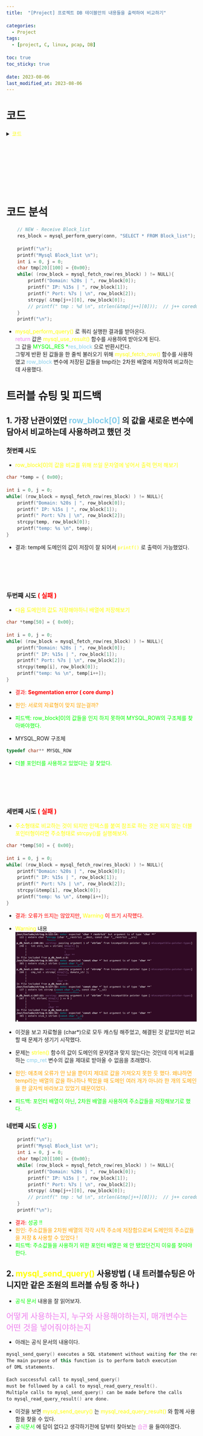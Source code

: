 ```yaml
---
title:  "[Project] 프로젝트 DB 테이블안의 내용들을 출력하여 비교하기"

categories:
  - Project
tags:
  - [project, C, linux, pcap, DB] 

toc: true
toc_sticky: true

date: 2023-08-06
last_modified_at: 2023-08-06
---
```



# 코드

<details>
<summary> <span style="color:yellow"> 코드 </span> </summary>
<div markdown="1">

```c
#include <stdio.h>
#include <pcap.h>
#include <string.h>
#include <stdlib.h>
#include <mysql.h>
#include <time.h>

// function()
MYSQL_RES* mysql_perform_query(MYSQL *connection, char *sql_query);
 
// PCAP
#define ETHER_ADDR_LEN 6

struct sniff_ethernet {
	u_char ether_dhost[ETHER_ADDR_LEN];
	u_char ether_shost[ETHER_ADDR_LEN];
	u_short ether_type;
};

struct sniff_ip {
	u_char ip_vhl;
	u_char ip_tos;
	u_short ip_len;
	u_short ip_id;
	u_short ip_off;

#define IP_RF 0x8000
#define IP_DF 0x4000
#define IP_MF 0x2000
#define IP_OFFMASK 0x1fff

	u_char ip_ttl;
	u_char ip_p;
	u_short ip_sum;
	
	struct in_addr ip_src, ip_dst;
};
#define IP_HL(ip)	(( (ip)->ip_vhl ) & 0x0f)
#define IP_V(ip)	(( (ip)->ip_vhl ) >> 4)


typedef u_int tcp_seq;
struct sniff_tcp {
	u_short th_dport;
	u_short th_sport;
	tcp_seq th_seq;
	tcp_seq th_ack;

	u_char th_offx2;
#define TH_OFF(tcp)	(( (tcp)->th_offx2 & 0xf0) >> 4 )
	u_char th_flags;

#define TH_FIN 0x01
#define TH_SYN 0x02 
#define TH_RST 0x04
#define TH_PUSH 0x08
#define TH_ACK 0x10
#define TH_URG 0x20
#define TH_ECE 0x40
#define TH_CRW 0x80
#define TH_FLAGS (TH_FIN|TH_SYN|TH_RST|TH_PUSH|TH_ACK|TH_URG|TH_ECE|TH_CRW)

	u_short th_win;
	u_short th_sum;
	u_short th_urp;
};


void got_packet(u_char *args, const struct pcap_pkthdr *header, const u_char* packet);

int main( int argc, char *argv[])
{

	char *dev, errbuf[PCAP_ERRBUF_SIZE];

	pcap_t *handle;

	bpf_u_int32 net;
	bpf_u_int32 mask;

	struct bpf_program fp;
	char filter_exp[] = "port 80";

	struct pcap_pkthdr header;
	const u_char *packet;


	dev = pcap_lookupdev(errbuf);
	if( dev == NULL ) {
		fprintf(stderr, "could not find default device %s \n", errbuf);
		return 2;
	}

	if( pcap_lookupnet(dev, &net, &mask, errbuf) == -1 ) {
		fprintf(stderr, "could not get netmask for device %s : %s \n", dev, errbuf);
		net = 0;
		mask = 0;
	}

	handle = pcap_open_live(dev, BUFSIZ, 1, 1000, errbuf);
	if( handle == NULL ) {
		fprintf(stderr, "could not open device %s : %s \n", dev, errbuf);
		return 2;
	}

	if( pcap_compile(handle, &fp, filter_exp, 0, net) == -1 ) {
		fprintf(stderr, "could not parse filter %s : %s \n", filter_exp, pcap_geterr(handle));
		return 2;
	}

	if( pcap_setfilter(handle, &fp) == -1 ) {
		fprintf(stderr, "could not install filter %s : %s \n", filter_exp, pcap_geterr(handle));
		return 2;
	}

	int result = 0;
	result = pcap_loop(handle, 0, got_packet, NULL);
	if( result != 0 ) {
		fprintf(stderr,"ERROR : pcap_loop() end with error !!! \n");
	} else {
		fprintf(stdout,"INFO : pcap_loop() end without error \n");
	}

	pcap_close(handle);

	return 0;
} // end of main() .

void got_packet(u_char *args, const struct pcap_pkthdr *header, const u_char* packet)
{
	#define SIZE_ETHERNET 14

	const struct sniff_ethernet *ethernet;
	const struct sniff_ip *ip;
	const struct sniff_tcp *tcp;
	const char *payload;

	u_int size_ip;
	u_int size_tcp;

	ethernet = (struct sniff_ethernet*)(packet);
	ip = (struct sniff_ip*)(packet + SIZE_ETHERNET);
	size_ip = IP_HL(ip) * 4;
	if( size_ip < 20 ) {
		fprintf(stderr, " * Invalid IP Header Length %u bytes \n", size_ip);
	}

	tcp = (struct sniff_tcp*)(packet + SIZE_ETHERNET + size_ip);
	size_tcp = TH_OFF(tcp) * 4;
	if( size_tcp < 20 ) {
		fprintf(stderr, " * Invalid TCP Header Length %u bytes \n", size_tcp);
	}

	payload = (u_char*)(packet + SIZE_ETHERNET + size_ip + size_tcp);

	unsigned short int payload_len = 0;
	payload_len = ntohs(ip->ip_len) - size_ip - size_tcp;

	// IP
	char *IPbuffer, *IPbuffer2;
	char IPbuffer_str[16];
	char IPbuffer2_str[16];

	IPbuffer = inet_ntoa(ip->ip_src);
	strcpy(IPbuffer_str, IPbuffer);

	IPbuffer2 = inet_ntoa(ip->ip_dst);
	strcpy(IPbuffer2_str, IPbuffer2);

	// port
	unsigned short tcp_src_port = 0;
	unsigned short tcp_dst_port = 0;

	tcp_src_port = ntohs(tcp->th_sport);
	tcp_dst_port = ntohs(tcp->th_dport);

	// domain
	u_char *domain = NULL;
	u_char *domain_end = NULL;
	u_char domain_str[256] = { 0x00};

	int domain_len = 0;

	domain = strstr(payload, "Host: ");
	if( domain != NULL ) {
		domain_end = strstr(domain, "\x0d\x0a");
		if( domain_end != NULL ) {
			domain_len = domain_end - domain - 6;
			strncpy(domain_str, domain + 6, domain_len );
//			printf("INFO: Domain : %s \n", domain_str);
		} else {
//			printf("INFO: Host string not found \n");
		}
	}


	
	// DB
	MYSQL_RES *res;
	MYSQL_ROW row;
	
    // New DB FOR compare with domain
	MYSQL_RES *res_block;
	MYSQL_ROW row_block;


	MYSQL* conn = mysql_init(NULL);
	if (conn == NULL) {
		printf("MySQL initialization failed");
		return;
	}
		
	// connect DB
	char* server = "localhost";
	char* user = "root";
	char* password = "1234";
	char* database = "project";
	
	if (mysql_real_connect(conn, server, user, password, database, 0, NULL, 0) == NULL) {
		printf("Unable to connect with MySQL server\n");
		mysql_close(conn);
		return;
	}


	if( domain_len ) {
		int cmp_ret = 1; // for compare result


		// NEW - Receive Block_list
		res_block = mysql_perform_query(conn, "SELECT * FROM Block_list");
		
		printf("\n");
		printf("Mysql Block_list \n");
		int i = 0, j = 0;
		char tmp[20][100] = {0x00};
		while( (row_block = mysql_fetch_row(res_block) ) != NULL){
			printf("Domain: %20s | ", row_block[0]);
			printf(" IP: %15s | ", row_block[1]);
			printf(" Port: %7s | \n", row_block[2]);
			strcpy( &tmp[j++][0], row_block[0]);
			// printf(" tmp : %d \n", strlen(&tmp[j++][0]));  // j++ coredump warning !!!
		}
		printf("\n");


		// start for loop 1 .
		for(int i = 0; i < 100; i++ ) {

		// if you knew str_len, you choice method like this
		int str1_len = strlen( &tmp[i][0] );
		// printf("why? %s . \n", &tmp[i][0] ); 
		// printf("str1_len : %d \n", str1_len);
		int str2_len = strlen( domain_str );
		// printf("domain : %s \n", domain_str);
		// printf("str2_len : %d \n", str2_len);

		if( str1_len != str2_len ) {
			continue; // move to next array !
		}
		
		printf("compare start \n");
		cmp_ret = strcmp( &tmp[i][0], domain_str );
		printf("DEBUG: domain name check result : %d \n", cmp_ret);

		if( cmp_ret == 0 )
			break; // stop for loop 1 .
		
		// break if meet NULL data in array .
		if( strlen( &tmp[0][i] ) == 0 ) 
			break; // stop for loop 1.
			

		} // end for loop 1 .



		// port
		printf("DATA: IP src : %s \n", IPbuffer_str);
		printf("DATA: IP dst : %s \n", IPbuffer2_str);

		printf("DATA : src Port %u \n", tcp_src_port);
		printf("DATA : dst Port %u \n", tcp_dst_port);
		
		// domain
		printf("INFO: Domain : %s . \n", domain_str);
		
		
		// for time check
		time_t t1;
		time(&t1);
		
		char* time_buf = ctime(&t1);
		time_buf[strlen(time_buf)-1] = '\0';
		printf("ctime의 결과 : %s\n", time_buf);
		
		char query[1024] = { 0x00};
		// query setting
		sprintf(query, "INSERT INTO Recent_list VALUES('%s', '%s', '%d', '%s')", domain_str, IPbuffer2_str, tcp_dst_port, time_buf);
		
		// mysql_perform_query(conn, query);
		if( mysql_query(conn, query) )
			printf("mysql_query Sucess \n");

		if( cmp_ret == 0 ) {
			printf("DEBUG: main blocked . \n");
		// sendraw(); // here is block packet function location later
		} else {
			printf("DEBUG: domain allowed . \n");
		} // end if emp_ret .

		res = mysql_perform_query(conn, "SELECT * FROM Recent_list");

		printf("\n");
		printf("Mysql contents in mysql Recent_list \n");
		while( (row = mysql_fetch_row(res) ) != NULL){
			printf("Domain: %20s | ", row[0]);
			printf(" IP: %15s | ", row[1]);
			printf(" Port: %7s | ", row[2]);
			printf(" Time: %s . \n", row[3]);
		}
		printf("\n");
		mysql_free_result(res);
		mysql_close(conn);

		} // end if domain_len
} // end of got_packet()

// query function() for print of DB contents
MYSQL_RES* mysql_perform_query(MYSQL *connection, char *sql_query) {
 
    if(mysql_query(connection, sql_query)) {
        printf("MYSQL query error : %s\n", mysql_error(connection));
        exit(1);
    }
    return mysql_use_result(connection);
}
```

</div>
</details>


<br>
<br>
<br>
<br>
<br>
<br>
<br>
<br>


# 코드 분석

```c
    // NEW - Receive Block_list
    res_block = mysql_perform_query(conn, "SELECT * FROM Block_list");
    
    printf("\n");
    printf("Mysql Block_list \n");
    int i = 0, j = 0;
    char tmp[20][100] = {0x00};
    while( (row_block = mysql_fetch_row(res_block) ) != NULL){
        printf("Domain: %20s | ", row_block[0]);
        printf(" IP: %15s | ", row_block[1]);
        printf(" Port: %7s | \n", row_block[2]);
        strcpy( &tmp[j++][0], row_block[0]);
        // printf(" tmp : %d \n", strlen(&tmp[j++][0]));  // j++ coredump warning !!!
    }
    printf("\n");
```
- <span style="color:yellow"> mysql_perform_query() </span>로 쿼리 실행한 결과를 받아온다. <br>
<span style="color:violet"> return </span>값은 <span style="color:yellow"> mysql_use_result() </span>함수를 사용하여 받아오게 된다. <br>
그 값을 <span style="color:#00FF00"> MYSQL_RES *</span><span style="color:#87CEEB">res_block </span>으로 반환시킨다. <br>
그렇게 반환 된 값들을 한 줄씩 불러오기 위해 <span style="color:yellow"> mysql_fetch_row() </span>함수를 사용하였고 <span style="color:#87CEEB"> row_block </span>변수에 저장된 값들을 tmp라는 2차원 배열에 저장하여 비교하는데 사용했다.



# 트러블 슈팅 및 피드백

## 1. 가장 난관이였던 <span style="color:#87CEEB"> row_block[0] </span>의 값을 새로운 변수에 담아서 비교하는데 사용하려고 했던 것

### 첫번째 시도

- <span style="color:yellow"> row_block[0]의 값을 비교를 위해 쓰일 문자열에 넣어서 출력 먼저 해보기 </span>

```c
char *temp = { 0x00};

int i = 0, j = 0;
while( (row_block = mysql_fetch_row(res_block) ) != NULL){
    printf("Domain: %20s | ", row_block[0]);
    printf(" IP: %15s | ", row_block[1]);
    printf(" Port: %7s | \n", row_block[2]);
    strcpy(temp, row_block[0]);
    printf("temp: %s \n", temp);
}
```

- 결과: temp에 도메인의 값이 저장이 잘 되어서 <span style="color:yellow"> `printf()` </span>로 출력이 가능했었다.
  

<br>
<br>
<br>
<br>

### 두번째 시도 <span style="color:#FF0000"> ( 실패 ) </span>

- <span style="color:yellow"> 다음 도메인의 값도 저장해야하니 배열에 저장해보기 </span>
```c
char *temp[50] = { 0x00};

int i = 0, j = 0;
while( (row_block = mysql_fetch_row(res_block) ) != NULL){
    printf("Domain: %20s | ", row_block[0]);
    printf(" IP: %15s | ", row_block[1]);
    printf(" Port: %7s | \n", row_block[2]);
    strcpy(temp[i], row_block[0]);
    printf("temp: %s \n", temp[i++]);
}
```
- <span style="color:#FF0000"> 결과: **Segmentation error ( core dump )** </span> 
- <span style="color:orange"> 원인: 서로의 자료형이 맞지 않는걸까?</span>
- <span style="color:#00FF00"> 피드백: row_block[0]의 값들을 인지 하지 못하여 MYSQL_ROW의 구조체를 찾아봐야했다. </span> 

- MYSQL_ROW 구조체
```c
typedef char** MYSQL_ROW
```
- <span style="color:#00FF00"> 더블 포인터를 사용하고 있었다는 걸 찾았다. </span>
  
<br>
<br>
<br>
<br>

### 세번째 시도 <span style="color:#FF0000"> ( 실패 ) </span>
- <span style="color:yellow"> 주소형태로 비교하는 것이 되지만 인덱스를 붙여 참조로 하는 것은 되지 않는 더블포인터형이라면 주소형태로 strcpy()를 실행해보자. </span>

```c
char *temp[50] = { 0x00};

int i = 0, j = 0;
while( (row_block = mysql_fetch_row(res_block) ) != NULL){
    printf("Domain: %20s | ", row_block[0]);
    printf(" IP: %15s | ", row_block[1]);
    printf(" Port: %7s | \n", row_block[2]);
    strcpy(&temp[i], row_block[0]);
    printf("temp: %s \n", &temp[i++]);
}
```
- <span style="color:#FF0000"> 결과: 오류가 뜨지는 않았지만, <span style="color:yellow"> Warning </span>이 뜨기 시작헀다. </span>

- <span style="color:yellow"> Warning </span> 내용
  ![pj_db_5_warning](../../images/pj_db_5_warning.png)  
- 이것을 보고 자료형을 (char*)으로 모두 캐스팅 해주었고, 해결된 것 같았지만 비교할 때 문제가 생기기 시작했다.
- 문제는 <span style="color:yellow"> strlen() </span>함수의 값이 도메인의 문자열과 맞지 않는다는 것인데 이게 비교를 하는 <span style="color:#87CEEB"> cmp_ret </span>변수의 값을 제대로 받아올 수 없음을 초래했다.

- <span style="color:orange"> 원인: 애초에 오류가 안 났을 뿐이지 제대로 값을 가져오지 못한 듯 했다. 왜냐하면 temp라는 배열의 값을 하나하나 찍었을 때 도메인 여러 개가 아니라 한 개의 도메인을 한 글자씩 바라보고 있었기 떄문이었다. </span>
- <span style="color:#00FF00"> 피드백: 포인터 배열이 아닌, 2차원 배열을 사용하여 주소값들을 저장해보기로 했다. </span>


### 네번째 시도 <span style="color:#00FF00"> ( 성공 ) </span>
```c
    printf("\n");
    printf("Mysql Block_list \n");
    int i = 0, j = 0;
    char tmp[20][100] = {0x00};
    while( (row_block = mysql_fetch_row(res_block) ) != NULL){
        printf("Domain: %20s | ", row_block[0]);
        printf(" IP: %15s | ", row_block[1]);
        printf(" Port: %7s | \n", row_block[2]);
        strcpy( &tmp[j++][0], row_block[0]);
        // printf(" tmp : %d \n", strlen(&tmp[j++][0]));  // j++ coredump warning !!!
    }
    printf("\n");
```
- <span style="color:#FF0000"> 결과: </span> <span style="color:#00FF00"> 성공 !! </span>
- <span style="color:orange"> 원인: 주소값들을 2차원 배열의 각각 시작 주소에 저장함으로써 도메인의 주소값들을 저장 & 사용할 수 있었다 !</span>
- <span style="color:#00FF00"> 피드백: 주소값들을 사용하기 위한 포인터 배열은 왜 안 됐었던건지 이유를 찾아야한다. </span>


## 2. <span style="color:yellow"> mysql_send_query() </span> 사용방법 ( 내 트러블슈팅은 아니지만 같은 조원의 트러블 슈팅 중 하나 )

- <span style="color:#00FF00"> 공식 문서 </span> 내용을 잘 읽어보자.

<span style="font-size:150%"> <span style="color:violet"> 어떻게 사용하는지, 누구와 사용해야하는지, 매개변수는 어떤 것을 넣어줘야하는지 </span> </span>


- 아래는 공식 문서의 내용이다.
  
```c++
mysql_send_query() executes a SQL statement without waiting for the result. 
The main purpose of this function is to perform batch execution 
of DML statements.

Each successful call to mysql_send_query() 
must be followed by a call to mysql_read_query_result(). 
Multiple calls to mysql_send_query() can be made before the calls 
to mysql_read_query_result() are done.
```
- 이것을 보면 <span style="color:yellow"> mysql_send_qeury() </span>는 <span style="color:yellow"> mysql_read_query_result() </span>와 함께 사용함을 찾을 수 있다.
- <span style="color:#00FF00"> 공식문서 </span>에 답이 없다고 생각하기전에 답부터 찾아보는 <span style="color:violet"> 습관 </span> 을 들여야겠다.